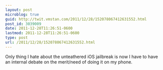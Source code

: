 ```yaml
---
layout: post
microblog: true
guid: http://twit.vmstan.com/2011/12/28/152078067412631552.html
post_id: 3039009
date: 2011-12-28T11:26:51-0600
lastmod: 2011-12-28T11:26:51-0600
type: post
url: /2011/12/28/152078067412631552.html
---
```

Only thing I hate about the unteathered iOS jailbreak is now I have to have an internal debate on the merit/need of doing it on my phone.
